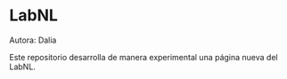 # LabNL

Autora: Dalia

Este repositorio desarrolla de manera experimental una página nueva del LabNL.
